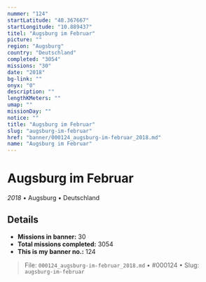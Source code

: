 ```yaml
---
nummer: "124"
startLatitude: "48.367667"
startLongitude: "10.889437"
titel: "Augsburg im Februar"
picture: ""
region: "Augsburg"
country: "Deutschland"
completed: "3054"
missions: "30"
date: "2018"
bg-link: ""
onyx: "0"
description: ""
lengthKMeters: ""
umap: ""
missionDay: ""
notice: ""
title: "Augsburg im Februar"
slug: "augsburg-im-februar"
href: "banner/000124_augsburg-im-februar_2018.md"
name: "Augsburg im Februar"
---
```

# Augsburg im Februar

*2018* • Augsburg • Deutschland





## Details

- **Missions in banner:** 30
- **Total missions completed:** 3054
- **This is my banner no.:** 124






> File: `000124_augsburg-im-februar_2018.md`
> • #000124
> • Slug: `augsburg-im-februar`
